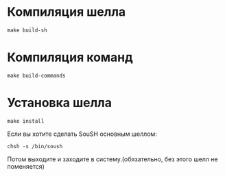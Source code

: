 # Компиляция шелла

```
make build-sh
```

# Компиляция команд

```
make build-commands
```

# Установка шелла

```
make install
```

Если вы хотите сделать SouSH основным шеллом:
```
chsh -s /bin/soush
```
Потом выходите и заходите в систему.(обязательно, без этого шелл не поменяется)